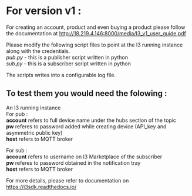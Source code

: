 For version v1  :
==========================================
For creating an account, product and even buying a product please follow the documentation at http://18.219.4.146:8000/media/I3_v1_user_guide.pdf

Please modify the following script files to point at the I3 running instance along with the credentials.  
*pub.py* - this is a publisher script written in python  
*sub.py* - this is a subscriber script written in python  

The scripts writes into a configurable log file.

To test them you would need the folowing :  
---------------------------------------------------

An I3 running instance  
For pub :  
**account** refers to full device name under the hubs section of the topic  
**pw** referes to password added while creating device (API_key and asymmetric public key)  
**host** refers to MQTT broker  

For sub  :  
**account** refers to username on I3 Marketplace of the subscriber  
**pw** referes to password obtained in the notification tray  
**host** refers to MQTT broker  

For more details, please refer to documentation on https://i3sdk.readthedocs.io/
